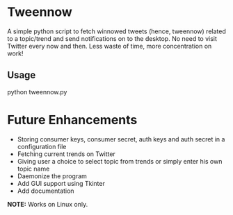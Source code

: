 # Tweennow
A simple python script to fetch winnowed tweets (hence, tweennow) related to a topic/trend and send notifications on to the desktop. No need to visit Twitter every now and then. Less waste of time, more concentration on work! 

## Usage ##
python tweennow.py 

# Future Enhancements
* Storing consumer keys, consumer secret, auth keys and auth secret in a configuration file 
* Fetching current trends on Twitter
* Giving user a choice to select topic from trends or simply enter his own topic name
* Daemonize the program
* Add GUI support using Tkinter 
* Add documentation

**NOTE:** Works on Linux only. 
